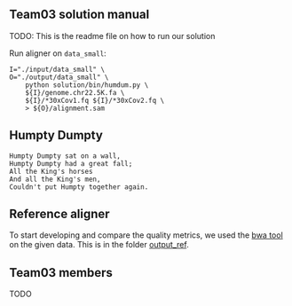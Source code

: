 ## Team03 solution manual

TODO: This is the readme file on how to run our solution

Run aligner on `data_small`:

```
I="./input/data_small" \
O="./output/data_small" \
    python solution/bin/humdum.py \
    ${I}/genome.chr22.5K.fa \
    ${I}/*30xCov1.fq ${I}/*30xCov2.fq \
    > ${O}/alignment.sam
```


## Humpty Dumpty

    Humpty Dumpty sat on a wall,
    Humpty Dumpty had a great fall;
    All the King's horses
    And all the King's men,
    Couldn't put Humpty together again.



## Reference aligner

To start developing and compare the quality metrics, 
we used the [bwa tool](http://bio-bwa.sourceforge.net/)
on the given data.
This is in the folder [output_ref](./output_ref). 



## Team03 members

TODO
